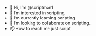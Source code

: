 - 👋 Hi, I’m @scriptman1
- 👀 I’m interested in scripting.
- 🌱 I’m currently learning scripting
- 💞️ I’m looking to collaborate on scripting..
- 📫 How to reach me just script

<!---
scriptman1/scriptman1 is a ✨ special ✨ repository because its `README.md` (this file) appears on your GitHub profile.
You can click the Preview link to take a look at your changes.
--->
